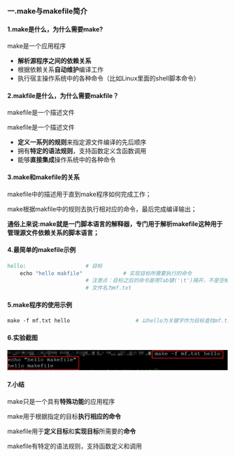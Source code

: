### 一.make与makefile简介
#### 1.make是什么，为什么需要make?

make是一个应用程序

* **解析源程序之间的依赖关系**
* 根据依赖关系**自动维护**编译工作
* 执行宿主操作系统中的各种命令（比如Linux里面的shell脚本命令）

#### 2.makfile是什么，为什么需要makfile？

makefile是一个描述文件

makefile是一个描述文件

* **定义一系列的规则**来指定源文件编译的先后顺序
* 拥有**特定的语法规则**，支持函数定义含函数调用
* 能够**直接集成**操作系统中的各种命令

#### 3.make和makefile的关系

makefile中的描述用于直到make程序如何完成工作；

make根据makfile中的规则去执行相对应的命令，最后完成编译输出；

**通俗上来说:make就是一门脚本语言的解释器，专门用于解析makefile这种用于管理源文件依赖关系的脚本语言；**

#### 4.最简单的makefile示例

```makefile
hello:					 # 目标
	echo "hello makfile"             # 实现目标所需要执行的命令
				         # 注意点：目标之后的命令是用Tab键('\t')隔开，不是空格
				         # 文件名为mf.txt
```

#### 5.make程序的使用示例

```makefile
make -f mf.txt hello                     # 以hello为关键字作为目标查找mf.txt文件，并且执行hello处的命令
```

#### 6.实验截图

![image-20210313213121384](1.第一课make和makefile.assets/image-20210313213121384.png)

#### 7.小结

make只是一个具有**特殊功能**的应用程序

make用于根据指定的目标**执行相应的命令**

makefile用于**定义目标**和**实现目标**所需要的**命令**

makefile有特定的语法规则，支持函数定义和调用
